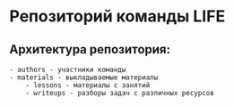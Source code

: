 # Репозиторий команды LIFE

## Архитектура репозитория:
	
	- authors - участники команды
	- materials - выкладываемые материалы
		- lessons - материалы с занятий
		- writeups - разборы задач с различных ресурсов
	

